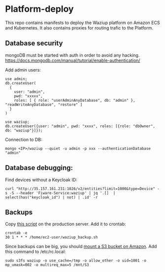 # Platform-deploy

This repo contains manifests to deploy the Waziup platform on Amazon ECS and Kubernetes.
It also contains proxies for routing trafic to the Platform.


Database security
-----------------

mongoDB must be started with auth in order to avoid any hacking.
https://docs.mongodb.com/manual/tutorial/enable-authentication/

Add admin users:
```
use admin;
db.createUser(
  {
    user: "admin",
    pwd: "xxxxx",
    roles: [ { role: "userAdminAnyDatabase", db: "admin" }, "readWriteAnyDatabase", "restore" ]
  }
)

use waziup;
db.createUser({user: "admin", pwd: "xxxx", roles: [{role: "dbOwner", db: "waziup"}]});
```

Connection to DB:
```
mongo <IP>/waziup --quiet -u admin -p xxx --authenticationDatabase "admin"
```


Database debugging:
-------------------

Find devices without a Keycloak ID:
```
curl "http://35.157.161.231:1026/v2/entities?limit=1000&type=Device" -s -S --header 'Fiware-Service:waziup' | jq '.[]  | select(has("keycloak_id") | not) | .id' -r
```

Backups
-------

Copy [this script](./waziup_backup.sh) on the production server.
Add it to crontab:
```
crontab -e
30 1 * * * /home/ec2-user/waziup_backup.sh
```

Since backups can be big, you should [mount a S3 bucket on Amazon](https://cloudkul.com/blog/mounting-s3-bucket-linux-ec2-instance/).
Add this command to /etc/rc.local:
```
sudo s3fs waziup -o use_cache=/tmp -o allow_other -o uid=1001 -o mp_umask=002 -o multireq_max=5 /mnt/S3
```

